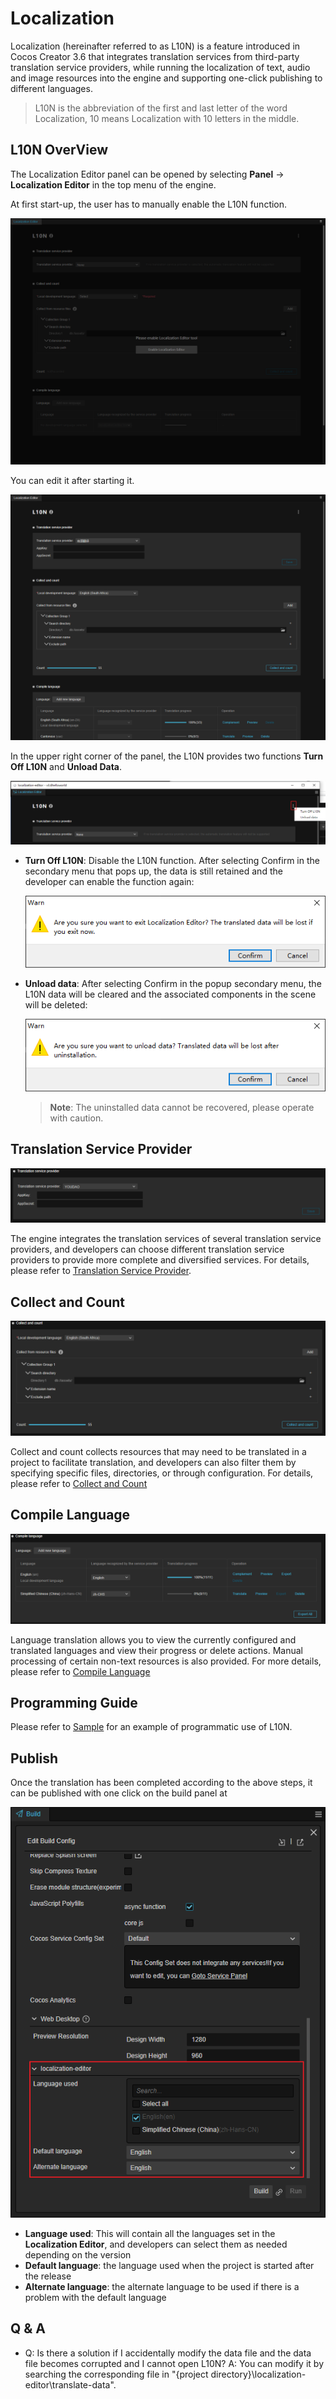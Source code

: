 # Localization

Localization (hereinafter referred to as L10N) is a feature introduced in Cocos Creator 3.6 that integrates translation services from third-party translation service providers, while running the localization of text, audio and image resources into the engine and supporting one-click publishing to different languages.

> L10N is the abbreviation of the first and last letter of the word Localization, 10 means Localization with 10 letters in the middle.

## L10N OverView

The Localization Editor panel can be opened by selecting **Panel** -> **Localization Editor** in the top menu of the engine. <br>

At first start-up, the user has to manually enable the L10N function.

![enable](overview/enable.png)

You can edit it after starting it.

![overview](overview/overview.png)

In the upper right corner of the panel, the L10N provides two functions **Turn Off L10N** and **Unload Data**.

![menu](overview/menu.png)

- **Turn Off L10N**: Disable the L10N function. After selecting Confirm in the secondary menu that pops up, the data is still retained and the developer can enable the function again:

    ![alert](overview/close-alert.png)

- **Unload data**: After selecting Confirm in the popup secondary menu, the L10N data will be cleared and the associated components in the scene will be deleted:

    ![alert](overview/uninstal-alert.png)

    > **Note**: The uninstalled data cannot be recovered, please operate with caution.

## Translation Service Provider

![overview](translation-service/overview.png)

The engine integrates the translation services of several translation service providers, and developers can choose different translation service providers to provide more complete and diversified services. For details, please refer to [Translation Service Provider](translation-service.md).

## Collect and Count

![ovefview](collect/overview.png)

Collect and count collects resources that may need to be translated in a project to facilitate translation, and developers can also filter them by specifying specific files, directories, or through configuration. For details, please refer to [Collect and Count](collect-and-count.md)

## Compile Language

![overview](compile/overview.png)

Language translation allows you to view the currently configured and translated languages and view their progress or delete actions. Manual processing of certain non-text resources is also provided. For more details, please refer to [Compile Language](compile-language.md)

## Programming Guide

Please refer to [Sample](script-using.md) for an example of programmatic use of L10N.

## Publish

Once the translation has been completed according to the above steps, it can be published with one click on the build panel at

![publish](overview/publish.png)

- **Language used**: This will contain all the languages set in the **Localization Editor**, and developers can select them as needed depending on the version
- **Default language**: the language used when the project is started after the release
- **Alternate language**: the alternate language to be used if there is a problem with the default language

## Q & A

- Q: Is there a solution if I accidentally modify the data file and the data file becomes corrupted and I cannot open L10N?
  A: You can modify it by searching the corresponding file in "{project directory}\localization-editor\translate-data".
